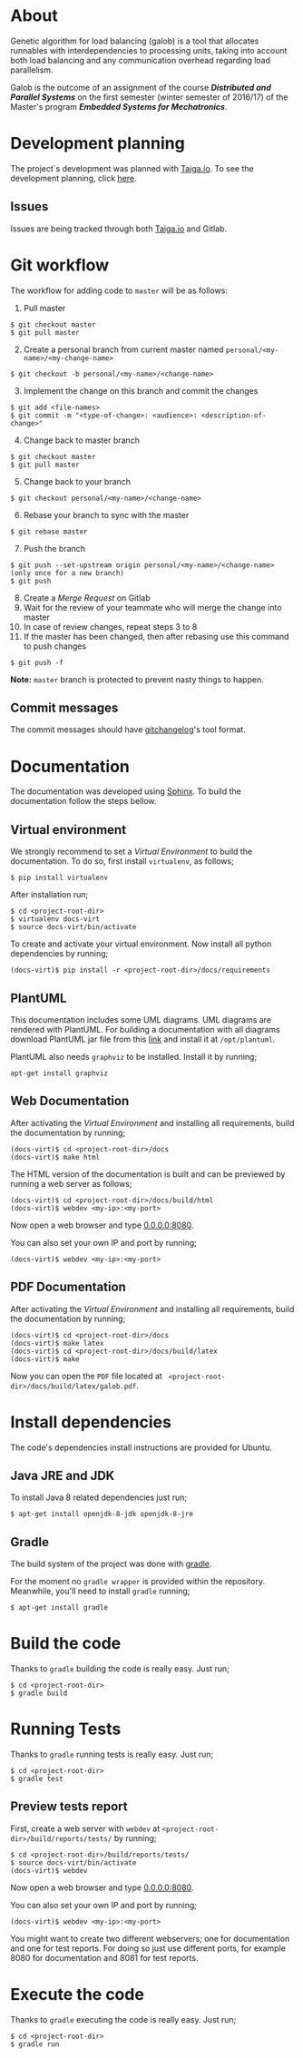 # About

Genetic algorithm for load balancing (galob) is a tool that allocates
runnables with interdependencies to processing units, taking into account both
load balancing and any communication overhead regarding load parallelism.

Galob is the outcome of an assignment of the course ***Distributed and Parallel
Systems*** on the first semester (winter semester of 2016/17) of the Master's
program ***Embedded Systems for Mechatronics***.


# Development planning

The project´s development was planned with [Taiga.io](https://taiga.io/). To see
the development planning, click
[here](https://tree.taiga.io/project/pjcuadra-galob/kanban).

## Issues

Issues are being tracked through both [Taiga.io](https://taiga.io/) and Gitlab.

# Git workflow

The workflow for adding code to `master` will be as follows:
1. Pull master
```
$ git checkout master
$ git pull master
```
2. Create a personal branch from current master named ```personal/<my-name>/<my-change-name>```
```
$ git checkout -b personal/<my-name>/<change-name>
```
3. Implement the change on this branch and commit the changes
```
$ git add <file-names>
$ git commit -m "<type-of-change>: <audience>: <description-of-change>"
```
4. Change back to master branch
```
$ git checkout master
$ git pull master
```
5. Change back to your branch
```
$ git checkout personal/<my-name>/<change-name>
```
6. Rebase your branch to sync with the master
```
$ git rebase master
```
7. Push the branch
```
$ git push --set-upstream origin personal/<my-name>/<change-name> (only once for a new branch)
$ git push
```
8. Create a *Merge Request* on Gitlab
9. Wait for the review of your teammate who will merge the change into master
10. In case of review changes, repeat steps 3 to 8
11. If the master has been changed, then after rebasing use this command to push changes
```
$ git push -f
```
**Note:** `master` branch is protected to prevent nasty things to happen.

## Commit messages

The commit messages should have
[gitchangelog](https://pypi.python.org/pypi/gitchangelog)'s tool format.

# Documentation

The documentation was developed using [Sphinx](http://www.sphinx-doc.org/en/1.4.9/). To build the documentation follow the steps bellow.

## Virtual environment

We strongly recommend to set a *Virtual Environment* to build the documentation. To do so, first install `virtualenv`, as follows;

```
$ pip install virtualenv
```

After installation run;

```
$ cd <project-root-dir>
$ virtualenv docs-virt
$ source docs-virt/bin/activate
```

To create and activate your virtual environment. Now install all python dependencies by running;

```
(docs-virt)$ pip install -r <project-root-dir>/docs/requirements
```

## PlantUML

This documentation includes some UML diagrams. UML diagrams are rendered with PlantUML. For building a documentation with all diagrams download PlantUML jar file from this [link](http://plantuml.com/download) and install it at ```/opt/plantuml```.

PlantUML also needs ```graphviz``` to be installed. Install it by running;

```
apt-get install graphviz
```

## Web Documentation

After activating the *Virtual Environment* and installing all requirements, build the documentation by running;

```
(docs-virt)$ cd <project-root-dir>/docs
(docs-virt)$ make html
```

The HTML version of the documentation is built and can be previewed by running a web server as follows;

```
(docs-virt)$ cd <project-root-dir>/docs/build/html
(docs-virt)$ webdev <my-ip>:<my-port>
```

Now open a web browser and type [0.0.0.0:8080](0.0.0.0:8080).

You can also set your own IP and port by running;

```
(docs-virt)$ webdev <my-ip>:<my-port>
```

## PDF Documentation

After activating the *Virtual Environment* and installing all requirements, build the documentation by running;

```
(docs-virt)$ cd <project-root-dir>/docs
(docs-virt)$ make latex
(docs-virt)$ cd <project-root-dir>/docs/build/latex
(docs-virt)$ make
```

Now you can open the ```PDF``` file located at ``` <project-root-dir>/docs/build/latex/galob.pdf```.

# Install dependencies

The code's dependencies install instructions are provided for Ubuntu.

## Java JRE and JDK

To install Java 8 related dependencies just run;

```
$ apt-get install openjdk-8-jdk openjdk-8-jre
```

## Gradle

The build system of the project was done with [gradle](https://gradle.org/).

For the moment no ```gradle wrapper``` is provided within the repository. Meanwhile, you'll need to install ```gradle``` running;


```
$ apt-get install gradle
```

# Build the code

Thanks to ```gradle``` building the code is really easy. Just run;

```
$ cd <project-root-dir>
$ gradle build
```

# Running Tests

Thanks to ```gradle``` running tests is really easy. Just run;

```
$ cd <project-root-dir>
$ gradle test
```

## Preview tests report

First, create a web server with ```webdev``` at ```<project-root-dir>/build/reports/tests/``` by running;

```
$ cd <project-root-dir>/build/reports/tests/
$ source docs-virt/bin/activate
(docs-virt)$ webdev
```

Now open a web browser and type [0.0.0.0:8080](0.0.0.0:8080).

You can also set your own IP and port by running;

```
(docs-virt)$ webdev <my-ip>:<my-port>
```

You might want to create two different webservers; one for documentation and one for test reports. For doing so just use different ports, for example 8080 for documentation and 8081 for test reports.


# Execute the code

Thanks to ```gradle``` executing the code is really easy. Just run;

```
$ cd <project-root-dir>
$ gradle run
```
